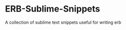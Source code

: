 ERB-Sublime-Snippets
====================

A collection of sublime text snippets useful for writing erb